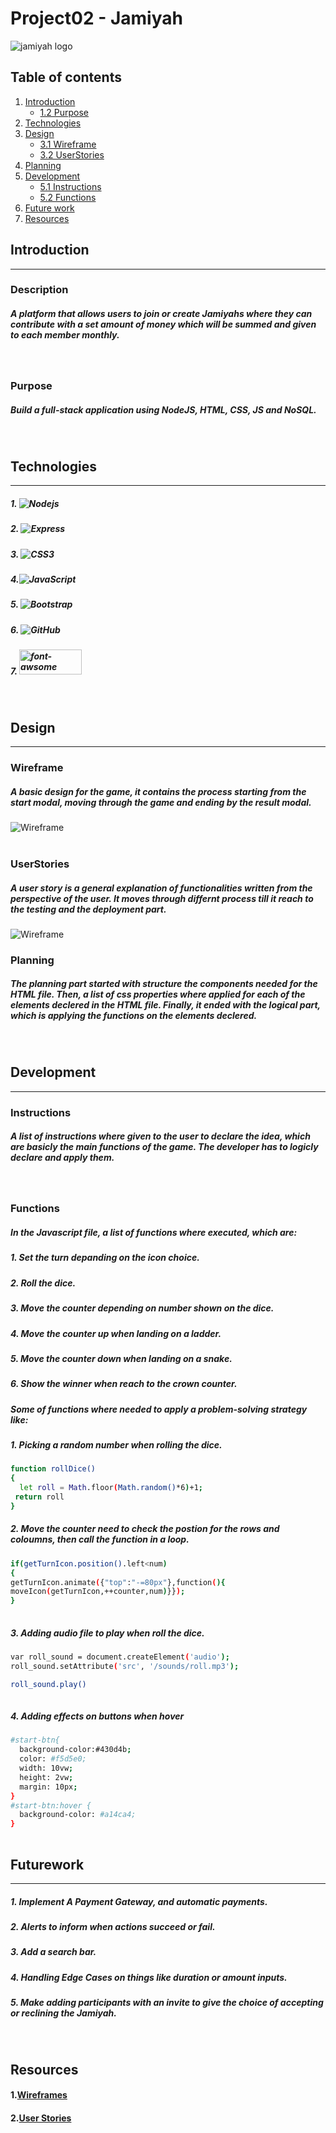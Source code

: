 
# Project02 - Jamiyah
<img src="../Project2-Jamiyah/public/imgs/Jamiyah.png" alt="jamiyah logo" style="align-content=center">


## Table of contents
1. [Introduction](##Introduction)
    * [1.2 Purpose](###Purpose)
2. [Technologies](###Technologies)
3. [Design](##Design)
    * [3.1 Wireframe](###Wireframe)
    * [3.2 UserStories](###UserStories)
4. [Planning](##Planning)
5. [Development](##Development)
    * [5.1 Instructions](##Instructions)
    * [5.2 Functions](##Functions)
6. [Future work](##Futurework)
7. [Resources](##Resources)


## Introduction
<hr>

### Description
##### A platform that allows users to join or create Jamiyahs where they can contribute with a set amount of money which will be summed and given to each member monthly.
<br>

### Purpose
##### Build a full-stack application using NodeJS, HTML, CSS, JS and NoSQL.
<br>

## Technologies
<hr>

##### 1. ![Nodejs](https://img.shields.io/badge/Node.js-339933?style=for-the-badge&logo=nodedotjs&logoColor=white)

##### 2. ![Express](https://img.shields.io/badge/Express.js-000000?style=for-the-badge&logo=express&logoColor=white)
##### 3. ![CSS3](https://img.shields.io/badge/css3-%231572B6.svg?style=for-the-badge&logo=css3&logoColor=white)
##### 4.![JavaScript](https://img.shields.io/badge/javascript-%23323330.svg?style=for-the-badge&logo=javascript&logoColor=%23F7DF1E) 

##### 5. ![Bootstrap](https://img.shields.io/badge/Bootstrap-563D7C?style=for-the-badge&logo=bootstrap&logoColor=white)

##### 6. ![GitHub](https://img.shields.io/badge/github-%23121011.svg?style=for-the-badge&logo=github&logoColor=white)
##### 7. <img src="https://i0.wp.com/blog.fontawesome.com/wp-content/uploads/2020/08/jSfmJLBr.png?resize=720%2C240&ssl=1" alt="font-awsome" width="100px" height="40px"/>
<br>

## Design
<hr>

### Wireframe
##### A basic design for the game, it contains the process starting from the start modal, moving through the game and ending by the result modal.

![Wireframe](/imgs/wireframe.png)
<br>
<br>

### UserStories
##### A user story is a general explanation of functionalities written from the perspective of the user. It moves through differnt process till it reach to the testing and the deployment part. 

![Wireframe](/imgs/userStories.png)
<br>

### Planning
##### The planning part started with structure the components needed for the HTML file. Then, a list of css properties where applied for each of the elements declered in the HTML file. Finally, it ended with the logical part, which is applying the functions on the elements declered. 
<br>

## Development
<hr>

### Instructions
##### A list of instructions where given to the user to declare the idea, which are basicly the main functions of the game. The developer has to logicly declare and apply them.
<br>

### Functions
##### In the Javascript file, a list of functions where executed, which are:
##### 1. Set the turn depanding on the icon choice. 
##### 2. Roll the dice.
##### 3. Move the counter depending on number shown on the dice.
##### 4. Move the counter up when landing on a ladder.
##### 5. Move the counter down when landing on a snake.
##### 6. Show the winner when reach to the crown counter. 

##### Some of functions where needed to apply a problem-solving strategy like: 
##### 1. Picking a random number when rolling the dice. 
  ```sh
  function rollDice()
{
    let roll = Math.floor(Math.random()*6)+1;
   return roll
}
  ```

##### 2. Move the counter need to check the postion for the rows and coloumns, then call the function in a loop. 
  ```sh
if(getTurnIcon.position().left<num)
{
getTurnIcon.animate({"top":"-=80px"},function(){
moveIcon(getTurnIcon,++counter,num)}});
}
        
  ```

##### 3. Adding audio file to play when roll the dice. 
  ```sh
var roll_sound = document.createElement('audio');
roll_sound.setAttribute('src', '/sounds/roll.mp3');

 roll_sound.play()
        
  ```

##### 4. Adding effects on buttons when hover
  ```sh
#start-btn{
    background-color:#430d4b;
    color: #f5d5e0;
    width: 10vw;
    height: 2vw;
    margin: 10px;
}
#start-btn:hover {
    background-color: #a14ca4;
  }
        
  ```
## Futurework
<hr>

##### 1. Implement A Payment Gateway, and automatic payments.   
##### 2. Alerts to inform when actions succeed or fail.
##### 3. Add a search bar. 
##### 4. Handling Edge Cases on things like duration or amount inputs. 
##### 5. Make adding participants with an invite to give the choice of accepting or reclining the Jamiyah.

<br>


## Resources
#### 1.[Wireframes](https://www.figma.com/file/ovGUmUf88tiJMdVLRq5Arv/Project02%3AJamiyah?type=design&node-id=0%3A1&t=PcodiLVyraNACL51-1)

#### 2.[User Stories](https://trello.com/invite/b/T3Wmjld3/ATTI56029954509c17209bff882e97906a644B96B25A/project02)
